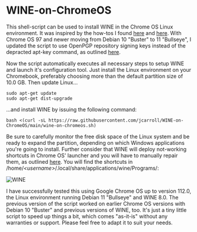 # WINE-on-ChromeOS

This shell-script can be used to install WINE in the Chrome OS Linux environment. It was inspired by the how-tos I found [here](https://beebom.com/how-use-windows-10-apps-chromebook-using-wine/) and [here](https://www.linuxmadesimple.info/2020/07/how-to-install-wine-501-on-chromebook.html). With Chrome OS 97 and newer moving from Debian 10 "Buster" to 11 "Bullseye", I updated the script to use OpenPGP repository signing keys instead of the depracted apt-key command, as outlined [here](https://www.linuxuprising.com/2021/01/apt-key-is-deprecated-how-to-add.html).

Now the script automatically executes all necessary steps to setup WINE and launch it's configuration tool. Just install the Linux environment on your Chromebook, preferably choosing more than the default partition size of 10.0 GB. Then update Linux...

```
sudo apt-get update
sudo apt-get dist-upgrade
```

...and install WINE by issuing the following command:

```
bash <(curl -sL https://raw.githubusercontent.com/jcarroll/WINE-on-ChromeOS/main/wine-on-chromeos.sh)
```

Be sure to carefully monitor the free disk space of the Linux system and be ready to expand the partition, depending on which Windows applications you're going to install. Further consider that WINE will deploy not-working shortcuts in Chrome OS' launcher and you will have to manually repair them, as outlined [here](https://beebom.com/how-use-windows-10-apps-chromebook-using-wine/). You will find the shortcuts in /home/*\<username\>*/.local/share/applications/wine/Programs/:

![WINE](media/wine.png)

I have successfully tested this using Google Chrome OS up to version 112.0, the Linux environment running Debian 11 "Bullseye" and WINE 8.0. The previous version of the script worked on earlier Chrome OS versions with Debian 10 "Buster" and previous versions of WINE, too. It's just a tiny little script to speed up things a bit, which comes "as-it-is" without any warranties or support. Please feel free to adapt it to suit your needs.

